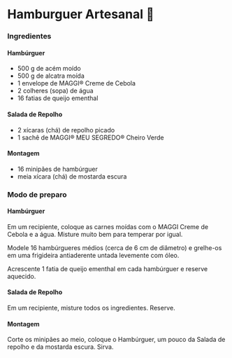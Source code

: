 # Hamburguer Artesanal :hamburger:



### Ingredientes

#### Hambúrguer

- 500 g de acém moído
- 500 g de alcatra moída
- 1 envelope de MAGGI® Creme de Cebola
- 2 colheres (sopa) de água
- 16 fatias de queijo ementhal

#### Salada de Repolho

- 2 xícaras (chá) de repolho picado
- 1 sachê de MAGGI® MEU SEGREDO® Cheiro Verde

#### Montagem

- 16 minipães de hambúrguer
- meia xícara (chá) de mostarda escura

### Modo de preparo

#### Hambúrguer

Em um recipiente, coloque as carnes moídas com o MAGGI Creme de Cebola e a água. Misture muito bem para temperar por igual.

Modele 16 hambúrgueres médios (cerca de 6 cm de diâmetro) e grelhe-os em uma frigideira antiaderente untada levemente com óleo.

Acrescente 1 fatia de queijo ementhal em cada hambúrguer e reserve aquecido.

#### Salada de Repolho

Em um recipiente, misture todos os ingredientes. Reserve.

#### Montagem

Corte os minipães ao meio, coloque o Hambúrguer, um pouco da Salada de repolho e da mostarda escura. Sirva.